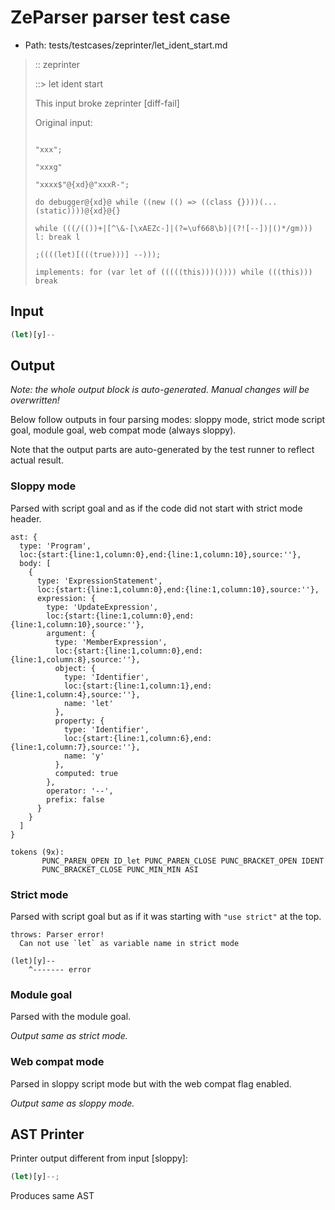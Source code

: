 # ZeParser parser test case

- Path: tests/testcases/zeprinter/let_ident_start.md

> :: zeprinter
>
> ::> let ident start
>
> This input broke zeprinter [diff-fail]
>
> 
>
> Original input:
>
> 
>
> ```
>
> "xxx";
>
> "xxxg"
>
> "xxxx$"@{xd}@"xxxR-";
>
> do debugger@{xd}@ while ((new (() => ((class {})))(...(static))))@{xd}@{}
>
> while (((/(())+|[^\&-[\xAEZc-]|(?=\uf668\b)|(?![--])|()*/gm))) l: break l
>
> ;((((let)[(((true)))] --)));
>
> implements: for (var let of (((((this)))()))) while (((this))) break
>
> ```

## Input

`````js
(let)[y]--
`````

## Output

_Note: the whole output block is auto-generated. Manual changes will be overwritten!_

Below follow outputs in four parsing modes: sloppy mode, strict mode script goal, module goal, web compat mode (always sloppy).

Note that the output parts are auto-generated by the test runner to reflect actual result.

### Sloppy mode

Parsed with script goal and as if the code did not start with strict mode header.

`````
ast: {
  type: 'Program',
  loc:{start:{line:1,column:0},end:{line:1,column:10},source:''},
  body: [
    {
      type: 'ExpressionStatement',
      loc:{start:{line:1,column:0},end:{line:1,column:10},source:''},
      expression: {
        type: 'UpdateExpression',
        loc:{start:{line:1,column:0},end:{line:1,column:10},source:''},
        argument: {
          type: 'MemberExpression',
          loc:{start:{line:1,column:0},end:{line:1,column:8},source:''},
          object: {
            type: 'Identifier',
            loc:{start:{line:1,column:1},end:{line:1,column:4},source:''},
            name: 'let'
          },
          property: {
            type: 'Identifier',
            loc:{start:{line:1,column:6},end:{line:1,column:7},source:''},
            name: 'y'
          },
          computed: true
        },
        operator: '--',
        prefix: false
      }
    }
  ]
}

tokens (9x):
       PUNC_PAREN_OPEN ID_let PUNC_PAREN_CLOSE PUNC_BRACKET_OPEN IDENT
       PUNC_BRACKET_CLOSE PUNC_MIN_MIN ASI
`````

### Strict mode

Parsed with script goal but as if it was starting with `"use strict"` at the top.

`````
throws: Parser error!
  Can not use `let` as variable name in strict mode

(let)[y]--
    ^------- error
`````


### Module goal

Parsed with the module goal.

_Output same as strict mode._

### Web compat mode

Parsed in sloppy script mode but with the web compat flag enabled.

_Output same as sloppy mode._

## AST Printer

Printer output different from input [sloppy]:

````js
(let)[y]--;
````

Produces same AST
